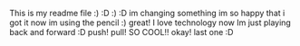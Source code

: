 This is my readme file
:)
:D
:)
:D
im changing something
im so happy that i got it
now im using the pencil :)
great! I love technology
now Im just playing back and forward :D
push!
pull!
SO COOL!!
okay! last one :D


